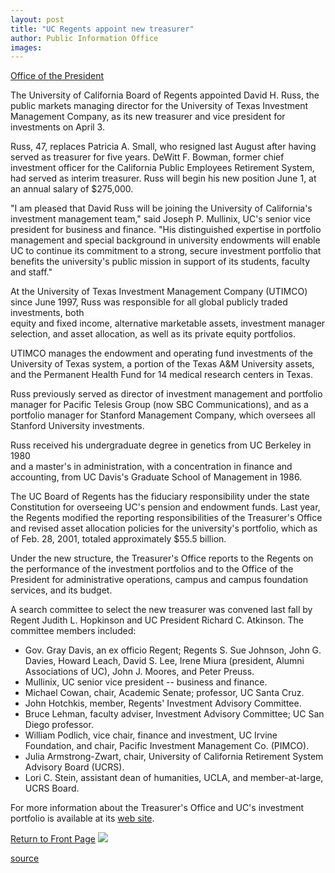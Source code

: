 ```yaml
---
layout: post
title: "UC Regents appoint new treasurer"
author: Public Information Office
images:
---
```


[Office of the President][1]  
  
The University of California Board of Regents appointed David H. Russ, the public markets managing director for the University of Texas Investment Management Company, as its new treasurer and vice president for investments on April 3.

Russ, 47, replaces Patricia A. Small, who resigned last August after having served as treasurer for five years. DeWitt F. Bowman, former chief investment officer for the California Public Employees Retirement System, had served as interim treasurer. Russ will begin his new position June 1, at an annual salary of $275,000.  
  
"I am pleased that David Russ will be joining the University of California's investment management team," said Joseph P. Mullinix, UC's senior vice president for business and finance. "His distinguished expertise in portfolio management and special background in university endowments will enable UC to continue its commitment to a strong, secure investment portfolio that benefits the university's public mission in support of its students, faculty and staff."  
  
At the University of Texas Investment Management Company (UTIMCO) since June 1997, Russ was responsible for all global publicly traded investments, both   
equity and fixed income, alternative marketable assets, investment manager selection, and asset allocation, as well as its private equity portfolios.  
  
UTIMCO manages the endowment and operating fund investments of the   
University of Texas system, a portion of the Texas A&M University assets,   
and the Permanent Health Fund for 14 medical research centers in Texas.  
  
Russ previously served as director of investment management and portfolio   
manager for Pacific Telesis Group (now SBC Communications), and as a portfolio manager for Stanford Management Company, which oversees all   
Stanford University investments.  
  
Russ received his undergraduate degree in genetics from UC Berkeley in 1980   
and a master's in administration, with a concentration in finance and accounting, from UC Davis's Graduate School of Management in 1986.  
  
The UC Board of Regents has the fiduciary responsibility under the state   
Constitution for overseeing UC's pension and endowment funds. Last year,   
the Regents modified the reporting responsibilities of the Treasurer's Office and revised asset allocation policies for the university's portfolio, which as of Feb. 28, 2001, totaled approximately $55.5 billion.  
  
Under the new structure, the Treasurer's Office reports to the Regents on the performance of the investment portfolios and to the Office of the President for administrative operations, campus and campus foundation services, and its budget.  
  
A search committee to select the new treasurer was convened last fall by Regent Judith L. Hopkinson and UC President Richard C. Atkinson. The committee members included:

* Gov. Gray Davis, an ex officio Regent; Regents S. Sue Johnson, John G. Davies, Howard Leach, David S. Lee, Irene Miura (president, Alumni Associations of UC), John J. Moores, and Peter Preuss.
* Mullinix, UC senior vice president -- business and finance.
* Michael Cowan, chair, Academic Senate; professor, UC Santa Cruz.
* John Hotchkis, member, Regents' Investment Advisory Committee.
* Bruce Lehman, faculty adviser, Investment Advisory Committee; UC San Diego professor.
* William Podlich, vice chair, finance and investment, UC Irvine Foundation, and chair, Pacific Investment Management Co. (PIMCO).
* Julia Armstrong-Zwart, chair, University of California Retirement System Advisory Board (UCRS).
* Lori C. Stein, assistant dean of humanities, UCLA, and member-at-large, UCRS Board.

  
For more information about the Treasurer's Office and UC's investment   
portfolio is available at its [web site][2].  
  
  
[Return to Front Page][3] ![ ][4]

[1]: mailto:trey.davis@ucop.edu
[2]: http://www.ucop.edu/treasurer/

[3]: ../../index.html
[4]: ../../images/trans.gif

[source](http://www1.ucsc.edu/currents/00-01/04-09/treasurer.html "Permalink to treasurer")
